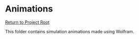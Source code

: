 # Animations

[Return to Project Root](../README.md)

This folder contains simulation animations made using Wolfram.